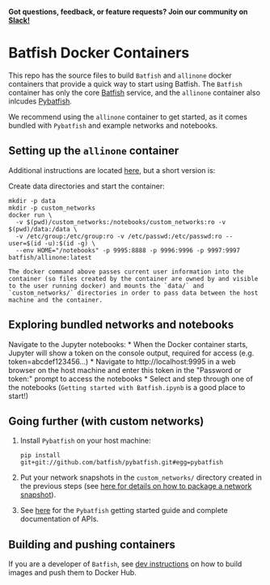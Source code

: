**Got questions, feedback, or feature requests? Join our community on [Slack!](https://join.slack.com/t/batfish-org/shared_invite/enQtMzA0Nzg2OTAzNzQ1LTUxOTJlY2YyNTVlNGQ3MTJkOTIwZTU2YjY3YzRjZWFiYzE4ODE5ODZiNjA4NGI5NTJhZmU2ZTllOTMwZDhjMzA)**

# Batfish Docker Containers

This repo has the source files to build `Batfish` and `allinone` docker containers that provide a quick way to start using Batfish. The `Batfish` container has only the core [Batfish](https://github.com/batfish/batfish) service, and the `allinone` container also inlcudes [Pybatfish](https://github.com/batfish/pybatfish).

We recommend using the `allinone` container to get started, as it comes bundled with `Pybatfish` and example networks and notebooks.

## Setting up the `allinone` container

Additional instructions are located [here](allinone.md), but a short version is:

Create data directories and start the container:
```
mkdir -p data
mkdir -p custom_networks
docker run \
  -v $(pwd)/custom_networks:/notebooks/custom_networks:ro -v $(pwd)/data:/data \
  -v /etc/group:/etc/group:ro -v /etc/passwd:/etc/passwd:ro --user=$(id -u):$(id -g) \
  --env HOME="/notebooks" -p 9995:8888 -p 9996:9996 -p 9997:9997 batfish/allinone:latest
```

    The docker command above passes current user information into the container (so files created by the container are owned by and visible to the user running docker) and mounts the `data/` and `custom_networks/` directories in order to pass data between the host machine and the container.

## Exploring bundled networks and notebooks

Navigate to the Jupyter notebooks:
    * When the Docker container starts, Jupyter will show a token on the console output, required for access (e.g. token=abcdef123456...)
    * Navigate to http://localhost:9995 in a web browser on the host machine and enter this token in the "Password or token:" prompt to access the notebooks
    * Select and step through one of the notebooks (`Getting started with Batfish.ipynb` is a good place to start!)

## Going further (with custom networks)

1. Install `Pybatfish` on your host machine:
    ```
    pip install git+git://github.com/batfish/pybatfish.git#egg=pybatfish
    ```

2. Put your network snapshots in the `custom_networks/` directory created in the previous steps (see [here for details on how to package a network snapshot](https://github.com/batfish/batfish/wiki/Packaging-snapshots-for-analysis)).

3. See [here](https://pybatfish.readthedocs.io/en/latest/index.html) for the `Pybatfish` getting started guide and complete documentation of APIs.

## Building and pushing containers

If you are a developer of `Batfish`, see [dev instructions](README.dev.md) on how to build images and push them to Docker Hub.
